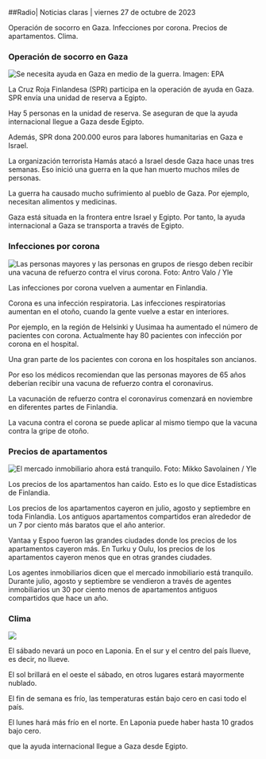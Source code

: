##Radio\| Noticias claras \| viernes 27 de octubre de 2023

Operación de socorro en Gaza. Infecciones por corona. Precios de apartamentos. Clima.

### Operación de socorro en Gaza

![Se necesita ayuda en Gaza en medio de la guerra. Imagen: EPA](https://images.cdn.yle.fi/image/upload/c_crop,h_3780,w_6720,x_0,y_700/ar_1.7777777777777777,c_fill,g_faces,h_675,w_1200/dpr_1.0/q_auto:eco/f_auto/fl_lossy/v1698396491/39-1192101653b784c2d563)

La Cruz Roja Finlandesa (SPR) participa en la operación de ayuda en Gaza. SPR envía una unidad de reserva a Egipto.

Hay 5 personas en la unidad de reserva. Se aseguran de que la ayuda internacional llegue a Gaza desde Egipto.

Además, SPR dona 200.000 euros para labores humanitarias en Gaza e Israel.

La organización terrorista Hamás atacó a Israel desde Gaza hace unas tres semanas. Eso inició una guerra en la que han muerto muchos miles de personas.

La guerra ha causado mucho sufrimiento al pueblo de Gaza. Por ejemplo, necesitan alimentos y medicinas.

Gaza está situada en la frontera entre Israel y Egipto. Por tanto, la ayuda internacional a Gaza se transporta a través de Egipto.

### Infecciones por corona

![Las personas mayores y las personas en grupos de riesgo deben recibir una vacuna de refuerzo contra el virus corona. Foto: Antro Valo / Yle](https://images.cdn.yle.fi/image/upload/c_crop,h_3510,w_6240,x_0,y_400/ar_1.7777777777777777,c_fill,g_faces,h_675,w_1200/dpr_1.0/q_auto:eco/f_auto/fl_lossy/v1670569792/39-933588623dccc01a881)

Las infecciones por corona vuelven a aumentar en Finlandia.

Corona es una infección respiratoria. Las infecciones respiratorias aumentan en el otoño, cuando la gente vuelve a estar en interiores.

Por ejemplo, en la región de Helsinki y Uusimaa ha aumentado el número de pacientes con corona. Actualmente hay 80 pacientes con infección por corona en el hospital.

Una gran parte de los pacientes con corona en los hospitales son ancianos.

Por eso los médicos recomiendan que las personas mayores de 65 años deberían recibir una vacuna de refuerzo contra el coronavirus.

La vacunación de refuerzo contra el coronavirus comenzará en noviembre en diferentes partes de Finlandia.

La vacuna contra el corona se puede aplicar al mismo tiempo que la vacuna contra la gripe de otoño.

### Precios de apartamentos

![El mercado inmobiliario ahora está tranquilo. Foto: Mikko Savolainen / Yle](https://images.cdn.yle.fi/image/upload/c_crop,h_3348,w_5952,x_0,y_483/ar_1.7777777777777777,c_fill,g_faces,h_675,w_1200/dpr_1.0/q_auto:eco/f_auto/fl_lossy/v1694415905/39-117017864fea8c7baf74)

Los precios de los apartamentos han caído. Esto es lo que dice Estadísticas de Finlandia.

Los precios de los apartamentos cayeron en julio, agosto y septiembre en toda Finlandia. Los antiguos apartamentos compartidos eran alrededor de un 7 por ciento más baratos que el año anterior.

Vantaa y Espoo fueron las grandes ciudades donde los precios de los apartamentos cayeron más. En Turku y Oulu, los precios de los apartamentos cayeron menos que en otras grandes ciudades.

Los agentes inmobiliarios dicen que el mercado inmobiliario está tranquilo. Durante julio, agosto y septiembre se vendieron a través de agentes inmobiliarios un 30 por ciento menos de apartamentos antiguos compartidos que hace un año.

### Clima

![](https://images.cdn.yle.fi/image/upload/c_crop,h_1080,w_1919,x_0,y_0/ar_1.7777777777777777,c_fill,g_faces,h_675,w_1200/dpr_1.0/q_auto:eco/f_auto/fl_lossy/v1698421548/39-1192510653bdb0fbe9af)

El sábado nevará un poco en Laponia. En el sur y el centro del país llueve, es decir, no llueve.

El sol brillará en el oeste el sábado, en otros lugares estará mayormente nublado.

El fin de semana es frío, las temperaturas están bajo cero en casi todo el país.

El lunes hará más frío en el norte. En Laponia puede haber hasta 10 grados bajo cero.

que la ayuda internacional llegue a Gaza desde Egipto.